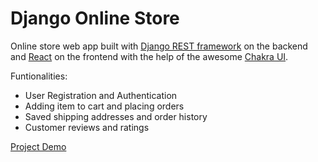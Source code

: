 # Django Online Store

Online store web app built with [Django REST framework](https://www.django-rest-framework.org) on the backend and [React](https://reactjs.org) on the frontend with the help of the awesome [Chakra UI](https://chakra-ui.com). 

Funtionalities:
  - User Registration and Authentication
  - Adding item to cart and placing orders
  - Saved shipping addresses and order history
  - Customer reviews and ratings
  
[Project Demo](http://13.57.201.133:3000)
